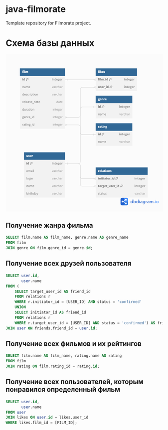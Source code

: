 # java-filmorate
Template repository for Filmorate project.
# Схема базы данных
![db-scheme](src/main/resources/db-scheme.png)

## Получение жанра фильма
```sql
SELECT film.name AS film_name, genre.name AS genre_name
FROM film
JOIN genre ON film.genre_id = genre.id;
```
## Получение всех друзей пользователя
```sql
SELECT user.id,
       user.name
FROM (
    SELECT target_user_id AS friend_id
    FROM relations r
    WHERE r.initiator_id = [USER_ID] AND status = 'confirmed'
    UNION
    SELECT initiator_id AS friend_id
    FROM relations r
    WHERE r.target_user_id = [USER_ID] AND status = 'confirmed') AS friends
JOIN user ON friends.friend_id = user.id;
```
## Получение всех фильмов и их рейтингов
```sql
SELECT film.name AS film_name, rating.name AS rating
FROM film
JOIN rating ON film.rating_id = rating.id;
```
## Получение всех пользователей, которым понравился определенный фильм
```sql
SELECT user.id,
       user.name
FROM user
JOIN likes ON user.id = likes.user_id
WHERE likes.film_id = [FILM_ID];
```


